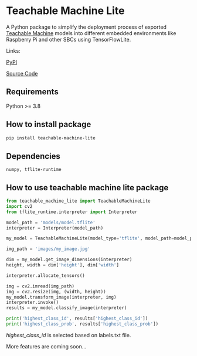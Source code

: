 # Teachable Machine Lite

A Python package to simplify the deployment process of exported [Teachable Machine](https://teachablemachine.withgoogle.com/) models into different embedded environments like Raspberry Pi and other SBCs using TensorFlowLite.

Links:

[PyPI](https://pypi.org/project/teachable-machine-lite/)

[Source Code](https://github.com/MeqdadDev/teachable-machine-lite)

## Requirements

Python >= 3.8

## How to install package

```bash
pip install teachable-machine-lite
```

## Dependencies

```numpy, tflite-runtime```

## How to use teachable machine lite package

```py
from teachable_machine_lite import TeachableMachineLite
import cv2
from tflite_runtime.interpreter import Interpreter

model_path = 'models/model.tflite'
interpreter = Interpreter(model_path)

my_model = TeachableMachineLite(model_type='tflite', model_path=model_path)

img_path = 'images/my_image.jpg'

dim = my_model.get_image_dimensions(interpreter)
height, width = dim['height'], dim['width']

interpreter.allocate_tensors()

img = cv2.imread(img_path)
img = cv2.resize(img, (width, height))
my_model.transform_image(interpreter, img)
interpreter.invoke()
results = my_model.classify_image(interpreter)

print('highest_class_id', results['highest_class_id'])
print('highest_class_prob', results['highest_class_prob'])

```

_highest_class_id_ is selected based on labels.txt file.

More features are coming soon...
